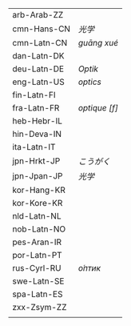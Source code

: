| | |
|-|-|
| arb-Arab-ZZ |  |
| cmn-Hans-CN | _光学_ |
| cmn-Latn-CN | _guāng xué_ |
| dan-Latn-DK |  |
| deu-Latn-DE | _Optik_ |
| eng-Latn-US | _optics_ |
| fin-Latn-FI |  |
| fra-Latn-FR | _optique [f]_ |
| heb-Hebr-IL |  |
| hin-Deva-IN |  |
| ita-Latn-IT |  |
| jpn-Hrkt-JP | _こうがく_ |
| jpn-Jpan-JP | _光学_ |
| kor-Hang-KR |  |
| kor-Kore-KR |  |
| nld-Latn-NL |  |
| nob-Latn-NO |  |
| pes-Aran-IR |  |
| por-Latn-PT |  |
| rus-Cyrl-RU | _о́птик_ |
| swe-Latn-SE |  |
| spa-Latn-ES |  |
| zxx-Zsym-ZZ |  |
|  |  |
